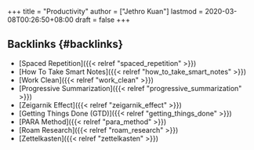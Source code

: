 +++
title = "Productivity"
author = ["Jethro Kuan"]
lastmod = 2020-03-08T00:26:50+08:00
draft = false
+++

## Backlinks {#backlinks}

-   [Spaced Repetition]({{< relref "spaced_repetition" >}})
-   [How To Take Smart Notes]({{< relref "how_to_take_smart_notes" >}})
-   [Work Clean]({{< relref "work_clean" >}})
-   [Progressive Summarization]({{< relref "progressive_summarization" >}})
-   [Zeigarnik Effect]({{< relref "zeigarnik_effect" >}})
-   [Getting Things Done (GTD)]({{< relref "getting_things_done" >}})
-   [PARA Method]({{< relref "para_method" >}})
-   [Roam Research]({{< relref "roam_research" >}})
-   [Zettelkasten]({{< relref "zettelkasten" >}})
